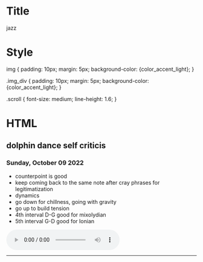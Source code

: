 
# Title
jazz
        
# Style
img {
padding: 10px;
margin: 5px;
background-color: {color_accent_light}; 
}

.img_div {
padding: 10px;
margin: 5px;
background-color: {color_accent_light}; 
}
        

.scroll {
font-size: medium; 
line-height: 1.6;
}

# HTML
## dolphin dance self criticis 
### Sunday, October 09 2022  
- counterpoint is good  
- keep coming back to the same note after cray phrases for legitimatization  
- dynamics  
- go down for chillness, going with gravity  
- go up to build tension  
- 4th interval D-G good for mixolydian  
- 5th interval G-D good for Ionian  
  
<audio controls="">  
  <source src="https://github.com/monksevillair/monksevillair.github.io/blob/master/src/jazz/2022-10-09-dolphin-dance-self-criticism/Dolphdanceselfcrit.m4a?raw=true" type="audio/mp4">  
  Your browser does not support the audio element.  
</audio>  

---  

